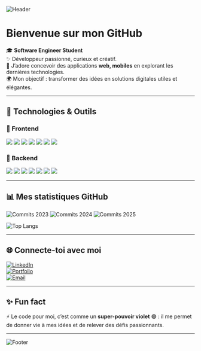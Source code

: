 <!-- Bannière personnalisée -->
![Header](https://capsule-render.vercel.app/api?type=waving&color=7F3FBF&height=200&section=header&text=Hey,%20I'm%20Yassine!%20👋&fontSize=40&fontColor=ffffff&animation=fadeIn&fontAlignY=35)

#  Bienvenue sur mon GitHub  

🎓 **Software Engineer Student**  
✨ Développeur passionné, curieux et créatif.  
🚀 J’adore concevoir des applications **web, mobiles** en explorant les dernières technologies.  
🌍 Mon objectif : transformer des idées en solutions digitales utiles et élégantes.  

---

## 🚀 Technologies & Outils  

### 🎨 Frontend  
<p>
  <img src="https://img.shields.io/badge/React-20232A?style=for-the-badge&logo=react&logoColor=61DAFB"/>
  <img src="https://img.shields.io/badge/Next.js-000000?style=for-the-badge&logo=nextdotjs&logoColor=white"/>
  <img src="https://img.shields.io/badge/Vite-646CFF?style=for-the-badge&logo=vite&logoColor=white"/>
  <img src="https://img.shields.io/badge/TailwindCSS-38B2AC?style=for-the-badge&logo=tailwindcss&logoColor=white"/>
  <img src="https://img.shields.io/badge/Bootstrap-7952B3?style=for-the-badge&logo=bootstrap&logoColor=white"/>
  <img src="https://img.shields.io/badge/React%20Native-20232A?style=for-the-badge&logo=react&logoColor=61DAFB"/>
  <img src="https://img.shields.io/badge/Angular-DD0031?style=for-the-badge&logo=angular&logoColor=white"/>
</p>

### 🔹 Backend  
<p>
  <img src="https://img.shields.io/badge/Spring%20Boot-6DB33F?style=for-the-badge&logo=springboot&logoColor=white"/>
  <img src="https://img.shields.io/badge/ASP.NET-512BD4?style=for-the-badge&logo=dotnet&logoColor=white"/>
  <img src="https://img.shields.io/badge/Node.js-339933?style=for-the-badge&logo=node.js&logoColor=white"/>
  <img src="https://img.shields.io/badge/Express.js-000000?style=for-the-badge&logo=express&logoColor=white"/>
  <img src="https://img.shields.io/badge/MongoDB-47A248?style=for-the-badge&logo=mongodb&logoColor=white"/>
  <img src="https://img.shields.io/badge/PostgreSQL-316192?style=for-the-badge&logo=postgresql&logoColor=white"/>
  <img src="https://img.shields.io/badge/MySQL-4479A1?style=for-the-badge&logo=mysql&logoColor=white"/>
</p>

---

## 📊 Mes statistiques GitHub  

![Commits 2023](https://github-readme-stats.vercel.app/api?username=YassineKacem&show_icons=true&theme=tokyonight&commits_year=2023)
![Commits 2024](https://github-readme-stats.vercel.app/api?username=YassineKacem&show_icons=true&theme=tokyonight&commits_year=2024)
![Commits 2025](https://github-readme-stats.vercel.app/api?username=YassineKacem&show_icons=true&theme=tokyonight&commits_year=2025)

![Top Langs](https://github-readme-stats.vercel.app/api/top-langs/?username=YassineKacem&layout=compact&theme=tokyonight)

---

## 🌐 Connecte-toi avec moi  

[![LinkedIn](https://img.shields.io/badge/LinkedIn-7F3FBF?style=for-the-badge&logo=linkedin&logoColor=white)](https://linkedin.com/in/ton-profil)  
[![Portfolio](https://img.shields.io/badge/Portfolio-2D2DD?style=for-the-badge&logo=firefox&logoColor=7F3FBF)](https://ton-portfolio.com)  
[![Email](https://img.shields.io/badge/Email-7F3FBF?style=for-the-badge&logo=gmail&logoColor=white)](mailto:ton.email@gmail.com)  

---

## ✨ Fun fact  
⚡ Le code pour moi, c’est comme un **super-pouvoir violet** 🟣 : il me permet de donner vie à mes idées et de relever des défis passionnants.  

---

<!-- Footer -->
![Footer](https://capsule-render.vercel.app/api?type=waving&color=7F3FBF&height=120&section=footer)
